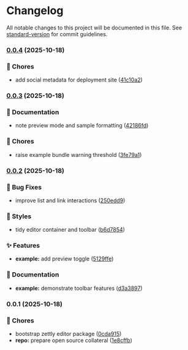 # Changelog

All notable changes to this project will be documented in this file. See [standard-version](https://github.com/conventional-changelog/standard-version) for commit guidelines.

### [0.0.4](https://github.com/programinglive/zettly-editor/compare/v0.0.3...v0.0.4) (2025-10-18)


### 🧹 Chores

* add social metadata for deployment site ([41c10a2](https://github.com/programinglive/zettly-editor/commit/41c10a27c3025d4d9e89e63ba405158cf8b18669))

### [0.0.3](https://github.com/programinglive/zettly-editor/compare/v0.0.2...v0.0.3) (2025-10-18)


### 📝 Documentation

* note preview mode and sample formatting ([42186fd](https://github.com/programinglive/zettly-editor/commit/42186fd2928b42699db40070be12a65ad4310e4a))


### 🧹 Chores

* raise example bundle warning threshold ([3fe79a1](https://github.com/programinglive/zettly-editor/commit/3fe79a1f42f499d6d24e8a4101f3abac2c7140a8))

### [0.0.2](https://github.com/programinglive/zettly-editor/compare/v0.0.1...v0.0.2) (2025-10-18)


### 🐛 Bug Fixes

* improve list and link interactions ([250edd9](https://github.com/programinglive/zettly-editor/commit/250edd9e5e3827e83311f6388c1e19f25ad843f0))


### 💄 Styles

* tidy editor container and toolbar ([b6d7854](https://github.com/programinglive/zettly-editor/commit/b6d7854df273282f2a1509053cbdfd48a3123e76))


### ✨ Features

* **example:** add preview toggle ([5129ffe](https://github.com/programinglive/zettly-editor/commit/5129ffec6652451a1010fa7c5929ee522eb89fce))


### 📝 Documentation

* **example:** demonstrate toolbar features ([d3a3897](https://github.com/programinglive/zettly-editor/commit/d3a3897ccaaabcf4ac205e1ef5ce37a0841a63a4))

### 0.0.1 (2025-10-18)


### 🧹 Chores

* bootstrap zettly editor package ([0cda915](https://github.com/programinglive/zettly-editor/commit/0cda915c4a3d45b0c320167014a50021573003c6))
* **repo:** prepare open source collateral ([1e8cffb](https://github.com/programinglive/zettly-editor/commit/1e8cffb7d3045f90dddf571faaa39ded7ec7f87e))
